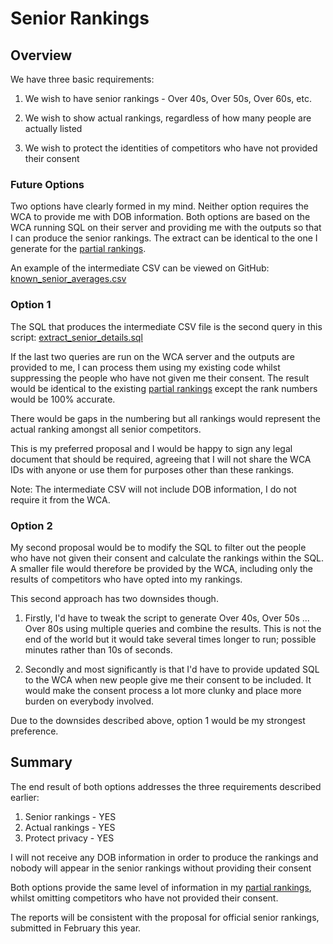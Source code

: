 # Senior Rankings

## Overview

We have three basic requirements:

1. We wish to have senior rankings - Over 40s, Over 50s, Over 60s, etc.

2. We wish to show actual rankings, regardless of how many people are actually listed

3. We wish to protect the identities of competitors who have not provided their consent

### Future Options

Two options have clearly formed in my mind. Neither option requires the WCA to provide me with DOB information. Both options are based on the WCA running SQL on their server and providing me with the outputs so that I can produce the senior rankings. The extract can be identical to the one I generate for the [partial rankings](http://logiqx.github.io/wca-ipy/Partial_Rankings.html).

An example of the intermediate CSV can be viewed on GitHub: [known_senior_averages.csv](https://github.com/Logiqx/wca-ipy/blob/master/data/public/extract/known_senior_averages.csv)

### Option 1

The SQL that produces the intermediate CSV file is the second query in this script: [extract_senior_details.sql](https://github.com/Logiqx/wca-ipy/blob/master/sql/extract_senior_details.sql)

If the last two queries are run on the WCA server and the outputs are provided to me, I can process them using my existing code whilst suppressing the people who have not given me their consent. The result would be identical to the existing [partial rankings](http://logiqx.github.io/wca-ipy/Partial_Rankings.html) except the rank numbers would be 100% accurate.

There would be gaps in the numbering but all rankings would represent the actual ranking amongst all senior competitors.

This is my preferred proposal and I would be happy to sign any legal document that should be required, agreeing that I will not share the WCA IDs with anyone or use them for purposes other than these rankings.

Note: The intermediate CSV will not include DOB information, I do not require it from the WCA.

### Option 2

My second proposal would be to modify the SQL to filter out the people who have not given their consent and calculate the rankings within the SQL. A smaller file would therefore be provided by the WCA, including only the results of competitors who have opted into my rankings.

This second approach has two downsides though.

1. Firstly, I'd have to tweak the script to generate Over 40s, Over 50s ... Over 80s using multiple queries and combine the results. This is not the end of the world but it would take several times longer to run; possible minutes rather than 10s of seconds.

2. Secondly and most significantly is that I'd have to provide updated SQL to the WCA when new people give me their consent to be included. It would make the consent process a lot more clunky and place more burden on everybody involved.

Due to the downsides described above, option 1 would be my strongest preference.

## Summary

The end result of both options addresses the three requirements described earlier:

1. Senior rankings - YES
2. Actual rankings - YES
3. Protect privacy - YES

I will not receive any DOB information in order to produce the rankings and nobody will appear in the senior rankings without providing their consent

Both options provide the same level of information in my [partial rankings](http://logiqx.github.io/wca-ipy/Partial_Rankings.html), whilst omitting competitors who have not provided their consent.

The reports will be consistent with the proposal for official senior rankings, submitted in February this year.

